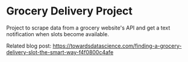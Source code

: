 # Grocery Delivery Project
Project to scrape data from a grocery website's API and get a text notification when slots become available.

Related blog post: https://towardsdatascience.com/finding-a-grocery-delivery-slot-the-smart-way-f4f0800c4afe
